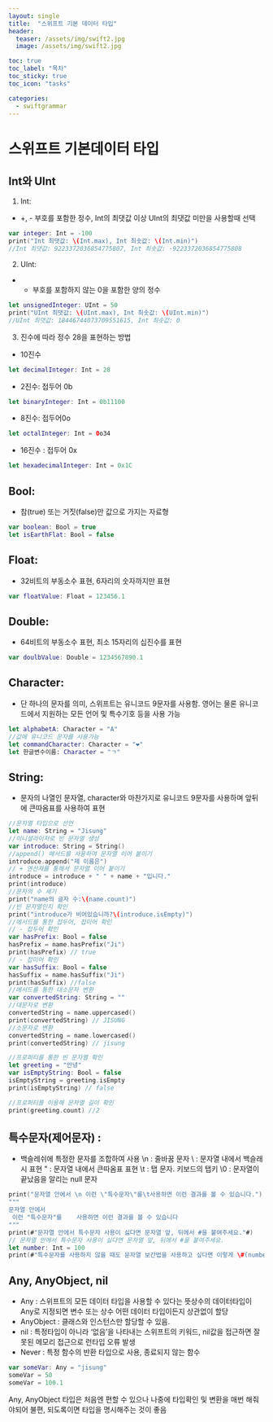 ```yaml
---
layout: single
title:  "스위프트 기본 데이터 타입"
header:
  teaser: /assets/img/swift2.jpg
  image: /assets/img/swift2.jpg

toc: true
toc_label: "목차"
toc_sticky: true
toc_icon: "tasks"

categories:
  - swiftgrammar
---
```


# 스위프트 기본데이터 타입

## Int와 UInt
1. Int:  
 - +, - 부호를 포함한 정수, Int의 최댓값 이상 UInt의 최댓값 미만을 사용할때 선택
```swift
var integer: Int = -100
print("Int 최댓값: \(Int.max), Int 최솟값: \(Int.min)")
//Int 최댓값: 9223372036854775807, Int 최솟값: -9223372036854775808
```

2. UInt: 
 - - 부호를 포함하지 않는 0을 포함한 양의 정수
```swift
let unsignedInteger: UInt = 50
print("UInt 최댓값: \(UInt.max), Int 최솟값: \(UInt.min)")
//UInt 최댓값: 18446744073709551615, Int 최솟값: 0
```
3. 진수에 따라 정수 28을 표현하는 방법
- 10진수
```swift
let decimalInteger: Int = 28
```
- 2진수: 접두어 0b
```swift
let binaryInteger: Int = 0b11100
```
- 8진수: 접두어0o
```swift
let octalInteger: Int = 0o34
```
- 16진수 : 접두어 0x
```swift
let hexadecimalInteger: Int = 0x1C
```

## Bool: 
 - 참(true) 또는 거짓(false)만 값으로 가지는 자료형
```swift
var boolean: Bool = true
let isEarthFlat: Bool = false
```
## Float: 
 - 32비트의 부동소수 표현, 6자리의 숫자까지만 표현
```swift
var floatValue: Float = 123456.1
```
## Double: 
 - 64비트의 부동소수 표현, 최소 15자리의 십진수를 표현
```swift
var doulbValue: Double = 1234567890.1
```

## Character: 
 - 단 하나의 문자를  의미, 스위프트는 유니코드 9문자를 사용함. 영어는 물론 유니코드에서 지원하는 모든 언어 및 특수기호 등을 사용 가능
```swift
let alphabetA: Character = "A"
//값에 유니코드 문자를 사용가능
let commandCharacter: Character = "❤" 
let 한글변수이름: Character = "ㄱ"
```

## String: 
 - 문자의 나열인 문자열, character와 마찬가지로 유니코드 9문자를 사용하며 앞뒤에 큰따옴표를 사용하여 표현

```swift
//문자열 타입으로 선언
let name: String = "Jisung"
//이니셜라이저로 빈 문자열 생성
var introduce: String = String()
//append() 메서드를 사용하여 문자열 이어 붙이기
introduce.append("제 이름은")
// + 연산자를 통해서 문자열 이어 붙이기
introduce = introduce + " " + name + "입니다."
print(introduce)
//문자의 수 세기
print("name의 글자 수:\(name.count)")
//빈 문자열인지 확인
print("introduce가 비어있습니까?\(introduce.isEmpty)")
//메서드를 통한 접두어, 접미어 확인
// - 접두어 확인
var hasPrefix: Bool = false
hasPrefix = name.hasPrefix("Ji")
print(hasPrefix) // true
// - 접미어 확인
var hasSuffix: Bool = false
hasSuffix = name.hasSuffix("Ji")
print(hasSuffix) //false
//메서드를 통한 대소문자 변환
var convertedString: String = ""
//대문자로 변환
convertedString = name.uppercased()
print(convertedString) // JISUNG
//소문자로 변환
convertedString = name.lowercased()
print(convertedString) // jisung

//프로퍼티를 통한 빈 문자열 확인
let greeting = "안녕"
var isEmptyString: Bool = false
isEmptyString = greeting.isEmpty
print(isEmptyString) // false

//프로퍼티를 이용해 문자열 길이 확인
print(greeting.count) //2
```

## 특수문자(제어문자) : 
 - 백슬레쉬에 특정한 문자를 조합하여 사용
\n : 줄바꿈 문자
\\ : 문자열 내에서 백슬래시 표현
\" : 문자열 내에서 큰따옴표 표현
\t : 탭 문자. 키보드의 탭키
\0 : 문자열이 끝났음을 알리는 null 문자

```swift
print("문자열 안에서 \n 이런 \"특수문자\"를\t사용하면 이런 결과를 볼 수 있습니다.")
"""
문자열 안에서
 이런 "특수문자"를    사용하면 이런 결과를 볼 수 있습니다
"""
print(#"문자열 안에서 특수문자 사용이 싫다면 문자열 앞, 뒤에서 #을 붙여주세요."#)
// 문자열 안에서 특수문자 사용이 싫다면 문자열 앞, 뒤에서 #을 붙여주세요.
let number: Int = 100
print(#"특수문자를 사용하지 않을 때도 문자열 보간법을 사용하고 싶다면 이렇게 \#(number) 해보세요"#)
```

## Any, AnyObject, nil
- Any : 스위프트의 모든 데이터 타입을 사용할 수 있다는 뜻상수의 데이터타입이 Any로 지정되면 변수 또는 상수 어떤 데이터 타입이든지 상관없이 할당
- AnyObject : 클래스와 인스턴스만 할당할 수 있음.
- nil : 특정타입이 아니라 ‘없음’을 나타내는 스위프트의 키워드, nil값을 접근하면 잘못된 메모리 접근으로 런타입 오류 발생
- Never : 특정 함수의 반환 타입으로 사용, 종료되지 않는 함수
```swift
var someVar: Any = "jisung"
someVar = 50
someVar = 100.1
```
Any, AnyObject 타입은 처음엔 편할 수 있으나 나중에 타입확인 및 변환을 매번 해줘야되어 불편, 되도록이면 타입을 명시해주는 것이 좋음
